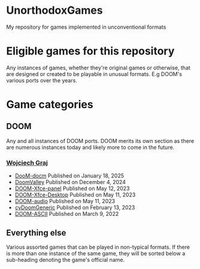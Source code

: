 # UnorthodoxGames
My repository for games implemented in unconventional formats
# Eligible games for this repository
Any instances of games, whether they're original games or otherwise, that are designed or created to be playable in unusual formats. E.g DOOM's various ports over the years.
# Game categories
## DOOM
Any and all instances of DOOM ports. DOOM merits its own section as there are numerous instances today and likely more to come in the future.
### [Wojciech Graj](https://w-graj.net/)
- [DooM-docm](https://github.com/wojciech-graj/doom-docm) Published on January 18, 2025
- [DoomValley](https://github.com/wojciech-graj/DoomValley) Published on December 4, 2024
- [DOOM-Xfce-panel](https://github.com/wojciech-graj/doom-xfce-panel) Published on May 12, 2023
- [DOOM-Xfce-Desktop](https://github.com/wojciech-graj/doom-xfce-desktop) Published on May 11, 2023
- [DOOM-audio](https://github.com/wojciech-graj/doom-audio) Published on May 11, 2023
- [cyDoomGeneric](https://github.com/wojciech-graj/cydoomgeneric) Published on February 13, 2023
- [DOOM-ASCII](https://github.com/wojciech-graj/doom-ascii) Published on March 9, 2022

## Everything else
Various assorted games that can be played in non-typical formats. If there is more than one instance of the same game, they will be sorted below a sub-heading denoting the game's official name.
